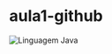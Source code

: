 # aula1-github
![Linguagem Java](C:/Users/Samsung/eclipse-workspace/curso_programacao/src/java.png)
